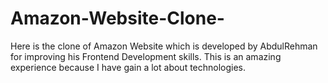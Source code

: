 # Amazon-Website-Clone-
Here is the clone of Amazon Website which is developed by AbdulRehman for improving his Frontend Development skills. 
This is an amazing experience because I have gain a lot about technologies.

